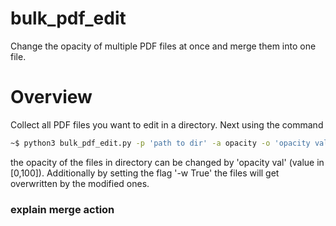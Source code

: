 # bulk_pdf_edit

Change the opacity of multiple PDF files at once and merge them into one file.

# Overview
Collect all PDF files you want to edit in a directory.
Next using the command
```bash
~$ python3 bulk_pdf_edit.py -p 'path to dir' -a opacity -o 'opacity val'
```
the opacity of the files in directory can be changed by 'opacity val' (value in [0,100]). Additionally by setting the flag '-w True' the files will get overwritten by the modified ones.


### explain merge action
